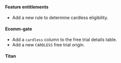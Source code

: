 #### Feature entitlements
- Add a new rule to determine cardless eligibility.
#### Ecomm-gate
- Add a `cardless` column to the free trial details table.
- Add a new `CARDLESS` free trial origin.
#### Titan

